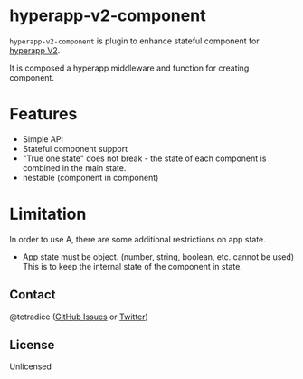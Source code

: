 # hyperapp-v2-component

`hyperapp-v2-component` is plugin to enhance stateful component for [hyperapp V2](https://github.com/jorgebucaran/hyperapp).

It is composed a hyperapp middleware and function for creating component.


# Features

- Simple API
- Stateful component support
- "True one state" does not break - the state of each component is combined in the main state.
- nestable (component in component)

# Limitation

In order to use A, there are some additional restrictions on app state.

- App state must be object. (number, string, boolean, etc. cannot be used) This is to keep the internal state of the component in state.


## Contact
@tetradice ([GitHub Issues](https://github.com/tetradice/hyperapp-v2-component/issues) or [Twitter](https://twitter.com/tetradice))


## License
Unlicensed